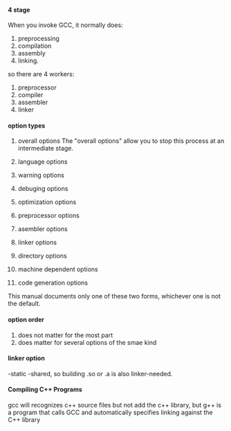 #### 4 stage
When you invoke GCC, it normally does:
1. preprocessing
1. compilation
1. assembly
1. linking. 

so there are 4 workers:
1. preprocessor
1. compiler
1. assembler
1. linker

#### option types

1. overall options
The "overall options" allow you to stop this process at an intermediate stage.

1. language options
1. warning options
1. debuging options
1. optimization options
1. preprocessor options
1. asembler options
1. linker options
1. directory options
1. machine dependent options
1. code generation options

This manual documents only one of these two forms, whichever one is not the default.


#### option order
1. does not matter for the most part
1. does matter for several options of the smae kind


#### linker option
-static -shared, so building .so or .a is also linker-needed.

#### Compiling C++ Programs
gcc will recognizes c++ source files but not add the c++ library,
but g++ is a program that calls GCC and automatically specifies linking against the C++ library
